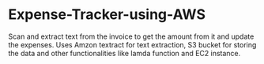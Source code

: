 # Expense-Tracker-using-AWS
Scan and extract text from the invoice to get the amount from it and update the expenses. Uses Amzon textract for text extraction, S3 bucket for storing the data and other functionalities like lamda function and EC2 instance.
